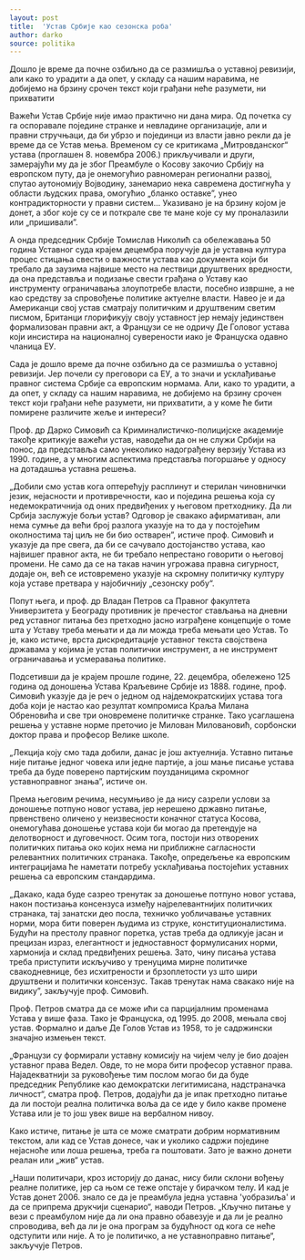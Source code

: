 ```yaml
---
layout: post
title:  'Устав Србије као сезонска роба'
author: darko
source: politika
---
```


Дошло је време да почне озбиљно да се размишља о уставној ревизији, али како то урадити а да опет, у складу са нашим наравима, не добијемо на брзину срочен текст који грађани неће разумети, ни прихватити 


Важећи Устав Србије није имао практично ни дана мира. Од почетка су га оспоравале поједине странке и невладине организације, али и правни стручњаци, да би убрзо и појединци из власти јавно рекли да је време да се Устав мења. Временом су се критикама „Митровданског“ устава (проглашен 8. новембра 2006.) прикључивали и други, замерајући му да је због Преамбуле о Косову закочио Србију на европском путу, да је онемогућио равномеран регионални развој, спутао аутономију Војводину, занемарио нека савремена достигнућа у области људских права, омогућио „бланко оставке”, унео контрадикторности у правни систем... Указивано је на брзину којом је донет, а због које су се и поткрале све те мане које су му проналазили или „пришивали”.

А онда председник Србије Томислав Николић са обележавања 50 година Уставног суда крајем децембра поручује да је уставна култура процес стицања свести о важности устава као документа који би требало да заузима највише место на лествици друштвених вредности, да она представља и подизање свести грађана о Уставу као инструменту ограничавања злоупотребе власти, посебно извршне, а не као средству за спровођење политике актуелне власти. Навео је и да Американци свој устав сматрају политичким и друштвеним светим писмом, Британци глорификују своју уставност јер немају јединствен формализован правни акт, а Французи се не одричу Де Головог устава који инсистира на националној суверености иако је Француска одавно чланица ЕУ.

Сада је дошло време да почне озбиљно да се размишља о уставној ревизији. Јер почели су преговори са ЕУ, а то значи и усклађивање правног система Србије са европским нормама. Али, како то урадити, а да опет, у складу са нашим наравима, не добијемо на брзину срочен текст који грађани неће разумети, ни прихватити, а у коме ће бити помирене различите жеље и интереси? 

Проф. др Дарко Симовић са Криминалистичко-полицијске академије такође критикује важећи устав, наводећи да он не служи Србији на понос, да представља само унеколико надограђену верзију Устава из 1990. године, а у многим аспектима представља погоршање у односу на дотадашња уставна решења. 

„Добили смо устав кога оптерећују расплинут и стерилан чиновнички језик, нејасности и противречности, као и поједина решења која су недемократичнија од оних предвиђених у његовом претходнику. Да ли Србија заслужује бољи устав? Одговор је свакако афирмативан, али нема сумње да већи број разлога указује на то да у постојећим околностима тај циљ не би био остварен”, истиче проф. Симовић и указује да пре свега, да би се сачувало достојанство устава, као највишег правног акта, не би требало непрестано говорити о његовој промени. Не само да се на такав начин угрожава правна сигурност, додаје он, већ се истовремено указује на скромну политичку културу која уставе претвара у најобичнију „сезонску робу“.

Попут њега, и проф. др Владан Петров са Правног факултета Универзитета у Београду противник је пречестог стављања на дневни ред уставног питања без претходно јасно изграђене концепције о томе шта у Уставу треба мењати и да ли можда треба мењати цео Устав. То је, како истиче, врста дискредитације уставног текста својствена државама у којима је устав политички инструмент, а не инструмент ограничавања и усмеравања политике.

Подсетивши да је крајем прошле године, 22. децембра, обележено 125 година од доношења Устава Краљевине Србије из 1888. године, проф. Симовић указује да је реч о једном од најдемократскијих устава тога доба који је настао као резултат компромиса Краља Милана Обреновића и све три оновремене политичке странке. Тако усаглашена решења у уставне норме преточио је Милован Миловановић, сорбонски доктор права и професор Велике школе.

„Лекција коју смо тада добили, данас је још актуелнија. Уставно питање није питање једног човека или једне партије, а још мање писање устава треба да буде поверено партијским поузданицима скромног уставноправног знања”, истиче он.

Према његовим речима, несумњиво је да нису сазрели услови за доношење потпуно новог устава, јер нерешено државно питање, првенствено оличено у неизвесности коначног статуса Косова, онемогућава доношење устава који би могао да претендује на делотворност и дуговечност. Осим тога, постоји низ отворених политичких питања око којих нема ни приближне сагласности релевантних политичких странака. Такође, опредељење ка европским интеграцијама ће наметати потребу усклађивања постојећих уставних решења са европским стандардима. 

„Дакако, када буде сазрео тренутак за доношење потпуно новог устава, након постизања консензуса између најрелевантнијих политичких странака, тај занатски део посла, техничко уобличавање уставних норми, мора бити поверен људима из струке, конституционалистима. Будући на престолу правног поретка, устав треба да одликује јасан и прецизан израз, елегантност и једноставност формулисаних норми, хармонија и склад предвиђених решења. Зато, чину писања устава треба приступити искључиво у тренуцима мирне политичке свакодневнице, без исхитрености и брзоплетости уз што шири друштвени и политички консензус. Такав тренутак нама свакако није на видику”, закључује проф. Симовић.

Проф. Петров сматра да се може ићи са парцијалним променама Устава у више фаза. Тако је Француска, од 1995. до 2008, мењала свој устав. Формално и даље Де Голов Устав из 1958, то је садржински значајно измењен текст.

„Французи су формирали уставну комисију на чијем челу је био доајен уставног права Ведел. Овде, то не мора бити професор уставног права. Најадекватнији за руковођење тим послом могао би да буде председник Републике као демократски легитимисана, надстраначка личност“, сматра проф. Петров, додајући да је ипак претходно питање да ли постоји реална политичка воља да се иде у било какве промене Устава или је то још увек више на вербалном нивоу.

Како истиче, питање је шта се може сматрати добрим нормативним текстом, али кад се Устав донесе, чак и уколико садржи поједине нејасноће или лоша решења, треба га поштовати. Зато је важно донети реалан или „жив“ устав.

„Наши политичари, кроз историју до данас, нису били склони вођењу реалне политике, јер са њом се теже опстаје у бирачком телу. И кад је Устав донет 2006. знало се да је преамбула једна уставна 'уобразиља' и да се припрема друкчији сценарио“, наводи Петров. „Кључно питање у вези с преамбулом није да ли она правно обавезује и да ли је реално спроводива, већ да ли је она програм за будућност од кога се неће одступити или није. А то је политичко, а не уставноправно питање“, закључује Петров.

